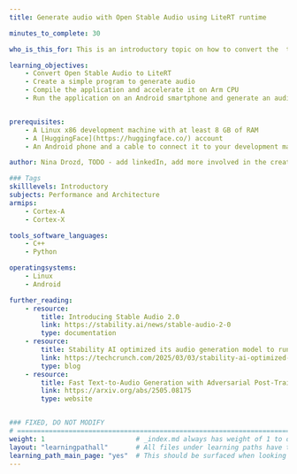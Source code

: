 ```yaml
---
title: Generate audio with Open Stable Audio using LiteRT runtime

minutes_to_complete: 30

who_is_this_for: This is an introductory topic on how to convert the  text-to-audio model Open Stable Audio to LiteRT (Lite Runtime) and deploying it on an Android device.

learning_objectives:
    - Convert Open Stable Audio to LiteRT
    - Create a simple program to generate audio
    - Compile the application and accelerate it on Arm CPU
    - Run the application on an Android smartphone and generate an audio snippet


prerequisites:
    - A Linux x86 development machine with at least 8 GB of RAM
    - A [HuggingFace](https://huggingface.co/) account
    - An Android phone and a cable to connect it to your development machine

author: Nina Drozd, TODO - add linkedIn, add more involved in the creation?

### Tags
skilllevels: Introductory
subjects: Performance and Architecture
armips:
    - Cortex-A
    - Cortex-X

tools_software_languages:
    - C++
    - Python

operatingsystems:
    - Linux
    - Android

further_reading:
    - resource:
        title: Introducing Stable Audio 2.0
        link: https://stability.ai/news/stable-audio-2-0
        type: documentation
    - resource:
        title: Stability AI optimized its audio generation model to run on Arm chips
        link: https://techcrunch.com/2025/03/03/stability-ai-optimized-its-audio-generation-model-to-run-on-arm-chips/
        type: blog
    - resource:
        title: Fast Text-to-Audio Generation with Adversarial Post-Training
        link: https://arxiv.org/abs/2505.08175
        type: website


### FIXED, DO NOT MODIFY
# ================================================================================
weight: 1                       # _index.md always has weight of 1 to order correctly
layout: "learningpathall"       # All files under learning paths have this same wrapper
learning_path_main_page: "yes"  # This should be surfaced when looking for related content. Only set for _index.md of learning path content.
---
```

